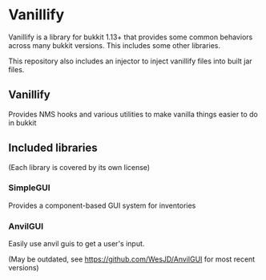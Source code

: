 # Vanillify
Vanillify is a library for bukkit 1.13+ that provides some common behaviors across many bukkit versions. This includes some other libraries.

This repository also includes an injector to inject vanillify files into built jar files.

## Vanillify
Provides NMS hooks and various utilities to make vanilla things easier to do in bukkit

## Included libraries
(Each library is covered by its own license)

### SimpleGUI
Provides a component-based GUI system for inventories

### AnvilGUI
Easily use anvil guis to get a user's input.

(May be outdated, see https://github.com/WesJD/AnvilGUI for most recent versions)
